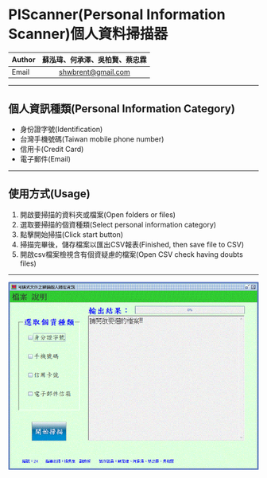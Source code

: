# PIScanner(Personal Information Scanner)個人資料掃描器<br>

| Author	| 蘇泓瑋、何承澤、吳柏賢、蔡忠霖|
| --------- | :-------------:	|
| Email		| shwbrent@gmail.com |

****

## 個人資訊種類(Personal Information Category)
* 身份證字號(Identification)<br>
* 台灣手機號碼(Taiwan mobile phone number)<br>
* 信用卡(Credit Card)<br>
* 電子郵件(Email)<br>

---

## 使用方式(Usage)
1. 開啟要掃描的資料夾或檔案(Open folders or files)
2. 選取要掃描的個資種類(Select personal information category)
3. 點擊開始掃描(Click start button)
4. 掃描完畢後，儲存檔案以匯出CSV報表(Finished, then save file to CSV)
5. 開啟csv檔案檢視含有個資疑慮的檔案(Open CSV check having doubts files)

---
![PIScanner](https://github.com/shwbrent/PIScanner/blob/master/Readme_IMG/PIS_UI.GIF "UI")
